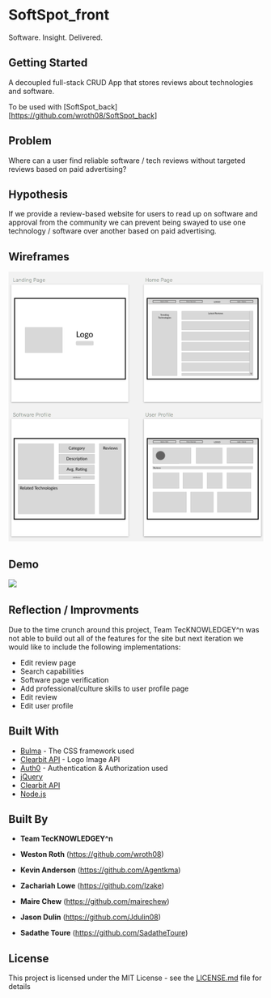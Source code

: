 # SoftSpot_front
Software. Insight. Delivered.


## Getting Started
A decoupled full-stack CRUD App that stores reviews about technologies and software.

To be used with [SoftSpot_back][https://github.com/wroth08/SoftSpot_back]

## Problem 
Where can a user find reliable software / tech reviews without targeted reviews based on paid advertising?

## Hypothesis
If we provide a review-based website for users to read up on software and approval from the community we can prevent being swayed to use one technology / software over another based on paid advertising.

## Wireframes
![SoftSpot-wireframe](https://github.com/mairechew/SoftSpot_front/blob/master/SoftSpot-wireframe.png)

## Demo
![](https://github.com/mairechew/SoftSpot_front/blob/master/softspot.gif)

## Reflection / Improvments
Due to the time crunch around this project, Team TecKNOWLEDGEY^n was not able to build out all of the features for the site but next iteration we would like to include the following implementations:

* Edit review page
* Search capabilities
* Software page verification
* Add professional/culture skills to user profile page
* Edit review
* Edit user profile



## Built With

* [Bulma](http://bulma.io) - The CSS framework used
* [Clearbit API](https://clearbit.com/docs) - Logo Image API
* [Auth0](https://auth0.com/) - Authentication & Authorization used
* [jQuery](https://jquery.com/)
* [Clearbit API](https://clearbit.com/docs)
* [Node.js](https://nodejs.org/en/)


## Built By
* **Team TecKNOWLEDGEY^n**

* **Weston Roth** (https://github.com/wroth08)
* **Kevin Anderson** (https://github.com/Agentkma)
* **Zachariah Lowe** (https://github.com/lzake)
* **Maire Chew** (https://github.com/mairechew)
* **Jason Dulin** (https://github.com/Jdulin08)
* **Sadathe Toure** (https://github.com/SadatheToure)

## License
This project is licensed under the MIT License - see the [LICENSE.md](LICENSE.md) file for details


